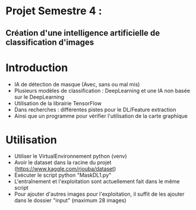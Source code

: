 # Projet Semestre 4 :
## Création d'une intelligence artificielle de classification d'images

# Introduction
* IA de détection de masque (Avec, sans ou mal mis)
* Plusieurs modèles de classification : DeepLearning et une IA non basée sur le DeepLearning
* Utilisation de la librairie TensorFlow
* Dans recherches : différentes pistes pour le DL/Feature extraction
* Ainsi que un programme pour vérifier l'utilisation de la carte graphique

# Utilisation
* Utiliser le VirtualEnvironnement python (venv)
* Avoir le dataset dans la racine du projet (https://www.kaggle.com/rjouba/dataset)
* Exécuter le script python "MaskDL1.py"
* L'entraînement et l'exploitation sont actuellement fait dans le même script
* Pour ajouter d'autres images pour l'exploitation, il suffit de les ajouter dans le dossier "input" (maximum 28 images)

